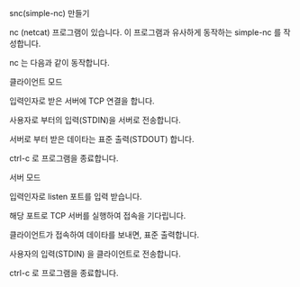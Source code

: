 snc(simple-nc) 만들기

nc (netcat) 프로그램이 있습니다. 이 프로그램과 유사하게 동작하는 simple-nc 를 작성합니다.

nc 는 다음과 같이 동작합니다.

클라이언트 모드

입력인자로 받은 서버에 TCP 연결을 합니다.

사용자로 부터의 입력(STDIN)을 서버로 전송합니다.

서버로 부터 받은 데이타는 표준 출력(STDOUT) 합니다.

ctrl-c 로 프로그램을 종료합니다.

서버 모드

입력인자로 listen 포트를 입력 받습니다.

해당 포트로 TCP 서버를 실행하여 접속을 기다립니다.

클라이언트가 접속하여 데이타를 보내면, 표준 출력합니다.

사용자의 입력(STDIN) 을 클라이언트로 전송합니다.

ctrl-c 로 프로그램을 종료합니다.
